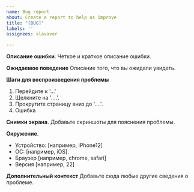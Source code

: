 ```yaml
---
name: Bug report
about: Create a report to help us improve
title: "[BUG]"
labels: ''
assignees: slavaver

---
```


**Описание ошибки**.
Четкое и краткое описание ошибки.

**Ожидаемое поведение**
Описание того, что вы ожидали увидеть.

**Шаги для воспроизведения проблемы**

1. Перейдите к '...'
2. Щелкните на '....'.
3. Прокрутите страницу вниз до '....'.
4. Ошибка

**Снимки экрана**.
Добавьте скриншоты для пояснения проблемы.

**Окружение**.
 - Устройство: [например, iPhone12]
 - ОС: [например, iOS].
 - Браузер [например, chrome, safari]
 - Версия [например, 22]

**Дополнительный контекст**
Добавьте сюда любые другие сведения о проблеме.
